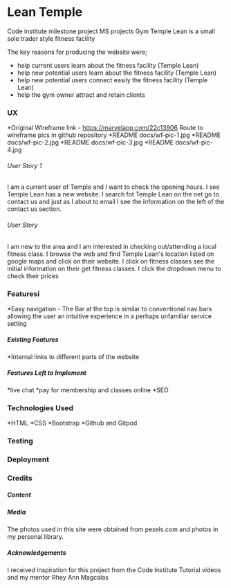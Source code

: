 # Lean Temple
Code institute milestone project MS projects Gym
Temple Lean is a small sole trader style fitness facility

The key reasons for producing the website were;
* help current users learn about the fitness facility (Temple Lean)
* help new potential users learn about the fitness facility (Temple Lean)
* help new potential users connect easily the fitness facility (Temple Lean)
* help the gym owner attract and retain clients

### UX
*Original Wireframe link - https://marvelapp.com/22c13906
Route to wireframe pics in github repository 
*README docs/wf-pic-1.jpg
*README docs/wf-pic-2.jpg
*README docs/wf-pic-3.jpg
*README docs/wf-pic-4.jpg

###### User Story 1
I am a current user of Temple and I want to check the opening hours. I see Temple Lean has a new website. I search fot Temple Lean on the net go to contact us and just as I about to email I see the information on the left of the contact us section. 

###### User Story 
I am new to the area and I am interested in checking out/attending a local fitness class. I browse the web and find Temple Lean's location listed on google maps and click on their website. I click on fitness classes see the initial information on their get fitness classes. I click the dropdown menu to check their prices

### Featuresi
*Easy navigation - The Bar at the top is similar to conventional nav bars allowing the user an intuitive experience in a perhaps unfamiliar service setting

##### Existing Features
*Internal links to different parts of the website

##### Features Left to Implement
*live chat
*pay for membership and classes online
*SEO

### Technologies Used
*HTML
*CSS 
*Bootstrap
*Github and Gitpod

### Testing
### Deployment
### Credits
##### Content

##### Media
The photos used in this site were obtained from pexels.com and photos in my personal library.

##### Acknowledgements
I received inspiration for this project from the Code Institute Tutorial videos and my mentor Rhey Ann Magcalas